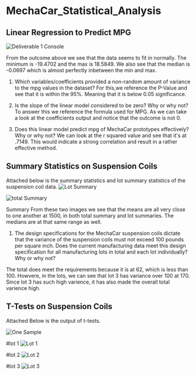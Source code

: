 # MechaCar_Statistical_Analysis

## Linear Regression to Predict MPG
![Deliverable 1 Console](https://user-images.githubusercontent.com/92186586/194159111-7e6bbd44-a025-4581-9724-1dd353f05fcc.png)

From the outcome above we see that the data seems to fit in normally. The minimum is -19.4702 and the max is 18.5849. We also see that the median is -0.0697 which is almost perfectly inbetween the min and max.

1. Which variables/coefficients provided a non-random amount of variance to the mpg values in the dataset?
   For this,we reference the P-Value and see that it is within the 95%. Meaning that it is below 0.05 significance.
   
2. Is the slope of the linear model considered to be zero? Why or why not?
  To answer this we reference the formula used for MPG. As we can take a look at the coefficients output 
  and notice that the outcome is not 0. 
  
3. Does this linear model predict mpg of MechaCar prototypes effectively? Why or why not?
  We can look at the r squared value and see that it's at .7149. This would indicate a strong correlation and          result in a rather effective method.
  
  ## Summary Statistics on Suspension Coils

Attached below is the summary statistics and lot summary statistics of the suspension coil data. 
![Lot Summary](https://user-images.githubusercontent.com/92186586/194161056-23db77a8-4dd3-4f37-9468-454e88d2bb99.png)

![total Summary](https://user-images.githubusercontent.com/92186586/194161117-24df11cd-7736-4276-a82e-ce79ac9505fe.png)

Summary 
From these two images we see that the means are all very close to one another at 1500, in both total summary and lot summaries. The medians are at that same range as well. 

1. The design specifications for the MechaCar suspension coils dictate that the variance of the suspension coils must not exceed 100 pounds per square inch. Does the current manufacturing data meet this design specification for all manufacturing lots in total and each lot individually? Why or why not?

The total does meet the requirements because it is at 62, which is less than 100. Howvere, in the lots, we can see that lot 3 has variance over 100 at 170. Since lot 3 has such high varience, it has also made the overall total varience high. 

## T-Tests on Suspension Coils

Attached Below is the output of t-tests.

![One Sample](https://user-images.githubusercontent.com/92186586/194162657-5b1740cd-3e7a-4819-bbee-1c40d93c5c37.png)

#lot 1
![Lot 1](https://user-images.githubusercontent.com/92186586/194162693-61d4abd6-371f-4d5e-ba98-a54c759e0b63.png)

#lot 2
![Lot 2](https://user-images.githubusercontent.com/92186586/194162719-252c710d-d9e1-40e3-8336-83b19ee2341f.png)

#lot 3
![Lot 3](https://user-images.githubusercontent.com/92186586/194162743-30dc0dba-6635-4962-bad7-a51de3300325.png)




